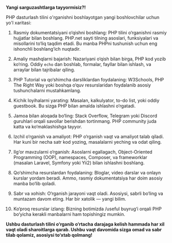 <b>Yangi sarguzashtlarga tayyormisiz?!</b>

PHP dasturlash tilini o'rganishni boshlayotgan yangi boshlovchilar uchun yo'l xaritasi:

1. Rasmiy dokumentatsiyani o‘qishni boshlang: PHP tilini o‘rganishni rasmiy hujjatlar bilan boshlang. PHP.net sayti tilning asoslari, funksiyalari va misollarini to‘liq taqdim etadi. Bu manba PHPni tushunish uchun eng ishonchli boshlang‘ich nuqtadir.

2. Amaliy mashqlarni bajarish: Nazariyani o‘qish bilan birga, PHP kod yozib ko‘ring. Oddiy `echo` dan boshlab, formalar, fayllar bilan ishlash, va arraylar bilan tajribalar qiling.

3. PHP Tutorial va qo‘shimcha darsliklardan foydalaning: W3Schools, PHP The Right Way yoki boshqa o‘quv resurslaridan foydalanib asosiy tushunchalarni mustahkamlang.

4. Kichik loyihalarni yarating: Masalan, kalkulyator, to-do list, yoki oddiy guestbook. Bu sizga PHP bilan amalda ishlashni o‘rgatadi.

5. Jamoa bilan aloqada bo‘ling: Stack Overflow, Telegram yoki Discord guruhlari orqali savollar berishdan tortinmang. PHP community juda katta va ko‘maklashishga tayyor.

6. Izchil o‘rganish va amaliyot: PHP o‘rganish vaqt va amaliyot talab qiladi. Har kuni bir necha satr kod yozing, masalalarni yeching va odat qiling.

7. Ilg‘or mavzularni o‘rganish: Asoslarni egallagach, Object-Oriented Programming (OOP), namespaces, Composer, va frameworklar (masalan Laravel, Symfony yoki Yii2) bilan ishlashni boshlang.

8. Qo‘shimcha resurslardan foydalaning: Bloglar, video darslar va onlayn kurslar yordam beradi. Ammo, rasmiy dokumentatsiya har doim asosiy manba bo‘lib qoladi.

9. Sabr va xohish: O‘rganish jarayoni vaqt oladi. Asosiysi, sabrli bo‘ling va muntazam davom eting. Har bir xatolik — yangi bilim.

10. Ko‘proq resurslar izlang: Bizning botimizda /useful buyrug‘i orqali PHP bo‘yicha kerakli manbalarni ham topishingiz mumkin.

<b>Ushbu dasturlash tilini o‘rganib o‘rtacha darajaga kelish hammada har xil vaqt oladi sharoitlarga qarab. Ushbu vaqt davomida sizga omad va sabr tilab qolamiz, asosiysi to‘xtab qolmang!</b>
